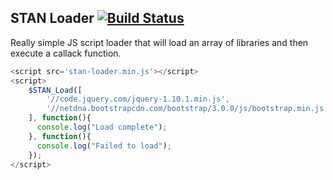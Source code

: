 ## STAN Loader [![Build Status](https://travis-ci.org/awomersley/stan-loader.svg?branch=master)](https://travis-ci.org/awomersley/stan-loader)

Really simple JS script loader that will load an array of libraries and then execute a callack function.

```javascript
<script src='stan-loader.min.js'></script>
<script>
    $STAN_Load([
        '//code.jquery.com/jquery-1.10.1.min.js',
        '//netdna.bootstrapcdn.com/bootstrap/3.0.0/js/bootstrap.min.js'
    ], function(){
      console.log("Load complete");
    }, function(){
      console.log("Failed to load");
    });
</script>
```
